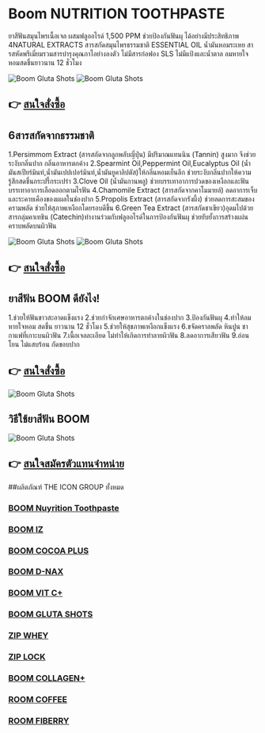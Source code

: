 # Boom NUTRITION TOOTHPASTE
ยาสีฟันสมุนไพรเนื้อเจล ผสมฟลูออไรด์ 1,500 PPM ช่วยป้องกันฟันผุ ได้อย่างมีประสิทธิภาพ 4NATURAL EXTRACTS สารสกัดสมุนไพรธรรมชาติ ESSENTIAL OIL น้ำมันหอมระเหย สารสหัดพรีเมี่ยมรวมสารบำรุงคุณภาไอย่างลงตัว ไม่มีสารก่อฟอง SLS ไม่มีแป้งและน้ำตาล ลมหายใจหอมสดชื่นยาวนาน 12 ชั่วโมง

![Boom Gluta Shots](https://github.com/ambkingdom/boom-gluta-shots/blob/master/image/i-ttg27fn-XL.jpg)
![Boom Gluta Shots](https://github.com/ambkingdom/boom-gluta-shots/blob/master/image/pc01.png)

  
## 👉 [สนใจสั่งซื้อ](https://theicongroupvip.boomtoothpaste.com)
## 6สารสกัดจากธรรมชาติ
1.Persimmom Extract (สารสกัดจากลูกพลับญี่ปุ่น) มีปริมาณแทนนิน (Tannin) สูงมาก จึงช่วยระงับกลิ่นปาก กลิ่นอาหารตกค้าง
2.Spearmint Oil,Peppermint Oil,Eucalyptus Oil (น้ำมันสเปียร์มินท์,น้ำมันเปปเปอร์มินท์,น้ำมันยูคาลิปตัส)ให้กลิ่นหอมเย็นลึก ช่วยระงับกลิ่นปากให้ความรู้สึกสดชื่นกระปรี้กระเปร่า
 3.Clove Oil (น้ำมันกานพลู) ช่วยบรรเทาอาการปวดของเหงือกและฟัน บรรเทาอาการเลือดออกตามไรฟัน
4.Chamomile Extract (สารสกัดจากคาโมมายล์) ลดอาการเจ็บและระคายเคืองของแผลในช่องปาก
5.Propolis Extract (สารสกัดจากรังผึ้ง) ช่วยลดการสะสมของครามพลัด ช่วยให้สุภาพเหงือกโดยรอบดีขึ้น
6.Green Tea Extract (สารสกัดชาเขียว)อุดมไปด้วยสารกลุ่มคาเทชิน (Catechin)ทำงานร่วมกับฟลูออไรด์ในการป้องกันฟันผุ ช่วยยับยั้งการสร้างแผ่นคราบพลัดบนผิวฟัน

![Boom Gluta Shots](https://github.com/ambkingdom/boom-gluta-shots/blob/master/image/i-5HbSc4t-XL.jpg)
![Boom Gluta Shots](https://github.com/ambkingdom/boom-gluta-shots/blob/master/image/i-bGkVmnw-XL.jpg)
  
## 👉 [สนใจสั่งซื้อ](https://theicongroupvip.boomtoothpaste.com)

## ยาสีฟัน BOOM ดียังไง!
1.ช่วยให้ฟันขาวสะอาดแข็งแรง
2.ช่วยกำจักเศษอาหารตกค้างในช่องปาก
3.ป้องกันฟันผุ
4.ทำให้ลมหายใจหอม สดชื่น ยาวนาน 12 ชั่วโมง
5.ช่วยให้สุขภาพเหงือกแข็งแรง
6.ขจัดคราลพลัด หินปูน ชา กาแฟที่เกาะบนผิวฟัน
7.เนื้อเจลละเอียด ไม่ทำให้เกิดการทำลายผิวฟัน
8.ลดอาการเสียวฟัน
9.อ่อนโยน ไม่แสบร้อน กัดขอบปาก       
## 👉 [สนใจสั่งซื้อ](https://theicongroupvip.boomtoothpaste.com)

 ![Boom Gluta Shots](https://github.com/ambkingdom/boom-gluta-shots/blob/master/image/i-nsstpV4-XL.jpg)

## วิธีใช้ยาสีฟัน BOOM

![Boom Gluta Shots](https://github.com/ambkingdom/boom-gluta-shots/blob/master/image/i-FXTKSKH-XL.jpg)
  
## 👉 [สนใจสมัครตัวแทนจำหน่าย](https://theicongroupvip.theicongroup.co.th/vip/?fbclid=IwAR29k6qJl7g4uDvu4akBx3p5-fLFqbV5KYSJl47GHGw2MIiNZpVJA8G9lYw)

##ผลิตภัณฑ์ THE ICON GROUP ทั้งหมด
### [BOOM Nuyrition Toothpaste](https://theicongroupvip.boomtoothpaste.com)
### [BOOM IZ](https://theicongroupvip.theiconboomiz.com)
### [BOOM COCOA PLUS](https://theicongroupvip.boomcocoa.com/?fbclid=IwAR3xKKrbknajxB6ikRvZY6AbDTGd6OJQRlqwf7gPWQvVosbAP_BbyGuNHj0)
### [BOOM D-NAX](https://theicongroupvip.boomdnax.com/?fbclid=IwAR0i5TcfOo22DW1JuhOwpp1CqhegV4_uWg1hvg6NF5Oh9hPfKB923q84Rzc)
### [BOOM VIT C+](https://theicongroupvip.boomvitc.com/?fbclid=IwAR1ZDYVHptnPTt6QGYG5IKWOhZ34ZYdiNalwgeLZVregI85MZP2lEu5vnqU)
### [BOOM GLUTA SHOTS](https://theicongroupvip.glutashots.com/?fbclid=IwAR03PlU99BuG7Nh_-68Eu186rKPBUXa0DsJoPlda1mvVaq5zcnHHlUIXx_0)
### [ZIP WHEY](https://theicongroupvip.zipyourfat.com/?fbclid=IwAR0y-ypbHymcFpkXcvUtiOka0b2WDnkHKhEyEI6pMxuG9BL8A4bHEXVnvsc)
### [ZIP LOCK](https://theicongroupvip.zipyourfat.com/?fbclid=IwAR0y-ypbHymcFpkXcvUtiOka0b2WDnkHKhEyEI6pMxuG9BL8A4bHEXVnvsc)
### [BOOM COLLAGEN+](https://theicongroupvip.boomcollagenplus.com/?fbclid=IwAR2sPcJkKRRN3bIfEwZSmFmJ1cBlL3zunCMQJQt2GfKY625GkpwQBzANim0)
### [ROOM COFFEE](https://theicongroupvip.iconroomcoffee.com/?fbclid=IwAR1hVlKLZ1xteXgwZRDk67payNcix3Q71B0fGIa_yjnUmsIRO9kKa3fgabU)
### [ROOM FIBERRY](https://theicongroupvip.roomfiberry.com/?fbclid=IwAR0fvV98n01jaYRUTTzNlNoz5bEKVwmwGGO1IECWwz73_iJPAkrqqr7kDFs)
